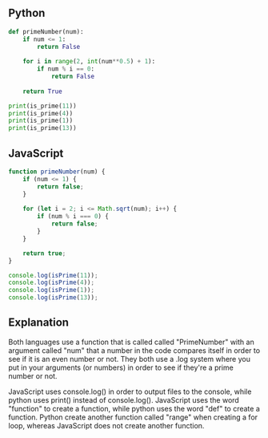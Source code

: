 ## Python

```python
def primeNumber(num):
    if num <= 1:
        return False
    
    for i in range(2, int(num**0.5) + 1):
        if num % i == 0:
            return False
    
    return True

print(is_prime(11))
print(is_prime(4))
print(is_prime(1))
print(is_prime(13))
```

## JavaScript

```javascript
function primeNumber(num) {
    if (num <= 1) {
        return false;
    }
    
    for (let i = 2; i <= Math.sqrt(num); i++) {
        if (num % i === 0) {
            return false;
        }
    }

    return true;
}

console.log(isPrime(11));
console.log(isPrime(4));
console.log(isPrime(1));
console.log(isPrime(13));
```

## Explanation

Both languages use a function that is called called "PrimeNumber" with an argument called "num" that a number in the code compares itself in order to see if it is an even number or not. They both use a .log system where you put in your arguments (or numbers) in order to see if they're a prime number or not.

JavaScript uses console.log() in order to output files to the console, while python uses print() instead of console.log(). JavaScript uses the word "function" to create a function, while python uses the word "def" to create a function. Python create another function called "range" when creating a for loop, whereas JavaScript does not create another function.